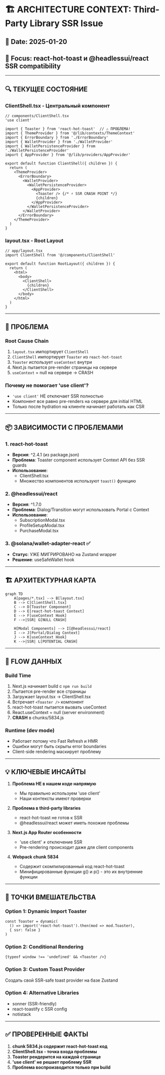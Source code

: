 # 🏗️ ARCHITECTURE CONTEXT: Third-Party Library SSR Issue

## 📅 Date: 2025-01-20
## 🎯 Focus: react-hot-toast и @headlessui/react SSR compatibility

---

## 🔍 **ТЕКУЩЕЕ СОСТОЯНИЕ**

### **ClientShell.tsx - Центральный компонент**
```tsx
// components/ClientShell.tsx
'use client'

import { Toaster } from 'react-hot-toast'  // ⚠️ ПРОБЛЕМА!
import { ThemeProvider } from '@/lib/contexts/ThemeContext'
import { ErrorBoundary } from './ErrorBoundary'
import { WalletProvider } from './WalletProvider'
import { WalletPersistenceProvider } from './WalletPersistenceProvider'
import { AppProvider } from '@/lib/providers/AppProvider'

export default function ClientShell({ children }) {
  return (
    <ThemeProvider>
      <ErrorBoundary>
        <WalletProvider>
          <WalletPersistenceProvider>
            <AppProvider>
              <Toaster /> {/* ⚡ SSR CRASH POINT */}
              {children}
            </AppProvider>
          </WalletPersistenceProvider>
        </WalletProvider>
      </ErrorBoundary>
    </ThemeProvider>
  )
}
```

### **layout.tsx - Root Layout**
```tsx
// app/layout.tsx
import ClientShell from '@/components/ClientShell'

export default function RootLayout({ children }) {
  return (
    <html>
      <body>
        <ClientShell>
          {children}
        </ClientShell>
      </body>
    </html>
  )
}
```

---

## 🔴 **ПРОБЛЕМА**

### **Root Cause Chain**
1. `layout.tsx` импортирует `ClientShell`
2. `ClientShell` импортирует `Toaster` из `react-hot-toast`
3. `Toaster` использует `useContext` внутри
4. Next.js пытается pre-render страницы на сервере
5. `useContext` = null на сервере → CRASH

### **Почему не помогает 'use client'?**
- `'use client'` НЕ отключает SSR полностью
- Компонент все равно pre-renders на сервере для initial HTML
- Только после hydration на клиенте начинает работать как CSR

---

## 📦 **ЗАВИСИМОСТИ С ПРОБЛЕМАМИ**

### **1. react-hot-toast**
- **Версия**: ^2.4.1 (из package.json)
- **Проблема**: Toaster component использует Context API без SSR guards
- **Использование**: 
  - ClientShell.tsx
  - Множество компонентов используют `toast()` функцию

### **2. @headlessui/react**
- **Версия**: ^1.7.0
- **Проблема**: Dialog/Transition могут использовать Portal с Context
- **Использование**:
  - SubscriptionModal.tsx
  - ProfileSetupModal.tsx
  - PurchaseModal.tsx

### **3. @solana/wallet-adapter-react** ✅
- **Статус**: УЖЕ МИГРИРОВАНО на Zustand wrapper
- **Решение**: useSafeWallet hook

---

## 🏗️ **АРХИТЕКТУРНАЯ КАРТА**

```mermaid
graph TD
    A[pages/*.tsx] --> B[layout.tsx]
    B --> C[ClientShell.tsx]
    C --> D[Toaster Component]
    D --> E[react-hot-toast Context]
    E --> F[useContext Hook]
    F -->|SSR| G[NULL CRASH]
    
    H[Modal Components] --> I[@headlessui/react]
    I --> J[Portal/Dialog Context]
    J --> K[useContext Hook]
    K -->|SSR| L[POTENTIAL CRASH]
```

---

## 🔄 **FLOW ДАННЫХ**

### **Build Time**
1. Next.js начинает build с `npm run build`
2. Пытается pre-render все страницы
3. Загружает layout.tsx → ClientShell.tsx
4. Встречает `<Toaster />` компонент
5. react-hot-toast пытается вызвать useContext
6. React.useContext = null (server environment)
7. **CRASH** в chunks/5834.js

### **Runtime (dev mode)**
- Работает потому что Fast Refresh и HMR
- Ошибки могут быть скрыты error boundaries
- Client-side rendering маскирует проблему

---

## 💡 **КЛЮЧЕВЫЕ ИНСАЙТЫ**

1. **Проблема НЕ в нашем коде напрямую**
   - Мы правильно используем 'use client'
   - Наши контексты имеют проверки

2. **Проблема в third-party libraries**
   - react-hot-toast не готов к SSR
   - @headlessui/react может иметь похожие проблемы

3. **Next.js App Router особенности**
   - 'use client' ≠ отключение SSR
   - Pre-rendering происходит даже для client components

4. **Webpack chunk 5834**
   - Содержит скомпилированный код react-hot-toast
   - Минифицированные функции g() и p() - это их внутренние функции

---

## 🎯 **ТОЧКИ ВМЕШАТЕЛЬСТВА**

### **Option 1: Dynamic Import Toaster**
```tsx
const Toaster = dynamic(
  () => import('react-hot-toast').then(mod => mod.Toaster),
  { ssr: false }
)
```

### **Option 2: Conditional Rendering**
```tsx
{typeof window !== 'undefined' && <Toaster />}
```

### **Option 3: Custom Toast Provider**
Создать свой SSR-safe toast provider на базе Zustand

### **Option 4: Alternative Libraries**
- sonner (SSR-friendly)
- react-toastify с SSR config
- notistack

---

## ✅ **ПРОВЕРЕННЫЕ ФАКТЫ**

1. **chunk 5834.js содержит react-hot-toast код**
2. **ClientShell.tsx - точка входа проблемы**
3. **Toaster рендерится на каждой странице**
4. **'use client' не решает проблему SSR**
5. **Проблема воспроизводится только при build** 